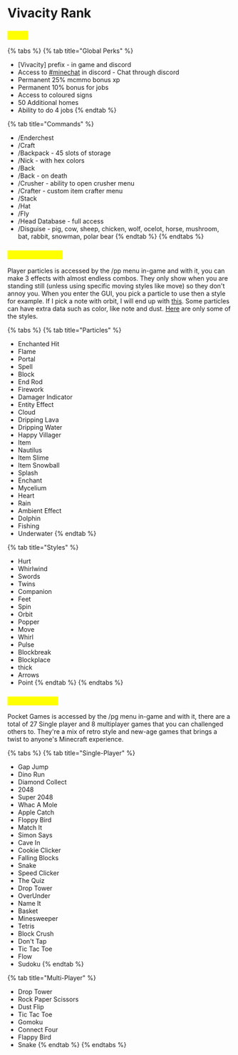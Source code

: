 # Vivacity Rank

### <mark style="color:yellow;">Perks</mark>

{% tabs %}
{% tab title="Global Perks" %}
* \[Vivacity] prefix - in game and discord
* Access to [#minechat](https://discord.gg/DcVvbkh) in discord - Chat through discord
* Permanent 25% mcmmo bonus xp
* Permanent 10% bonus for jobs
* Access to coloured signs
* 50 Additional homes
* Ability to do 4 jobs
{% endtab %}

{% tab title="Commands" %}
* &#x20;/Enderchest
* /Craft
* /Backpack - 45 slots of storage&#x20;
* /Nick -  with hex colors
* /Back
* /Back - on death
* /Crusher - ability to open crusher menu
* /Crafter - custom item crafter menu&#x20;
* /Stack
* /Hat
* /Fly
* /Head Database - full access
* /Disguise - pig, cow, sheep, chicken, wolf, ocelot, horse, mushroom, bat, rabbit, snowman, polar bear
{% endtab %}
{% endtabs %}

### <mark style="color:yellow;">Player Particles</mark>

Player particles is accessed by the /pp menu in-game and with it, you can make 3 effects with almost endless combos. They only show when you are standing still (unless using specific moving styles like move) so they don't annoy you. When you enter the GUI, you pick a particle to use then a style for example. If I pick a note with orbit, I will end up with [this](http://m/). Some particles can have extra data such as color, like note and dust. [Here](http://m/) are only some of the styles.

{% tabs %}
{% tab title="Particles" %}
* Enchanted Hit
* Flame
* Portal
* Spell
* Block
* End Rod
* Firework
* Damager Indicator
* Entity Effect
* Cloud
* Dripping Lava
* Dripping Water
* Happy Villager
* Item
* Nautilus
* Item Slime
* Item Snowball
* Splash
* Enchant
* Mycelium
* Heart
* Rain
* Ambient Effect
* Dolphin
* Fishing
* Underwater
{% endtab %}

{% tab title="Styles" %}
* Hurt
* Whirlwind
* Swords
* Twins
* Companion&#x20;
* Feet
* Spin
* Orbit
* Popper
* Move
* Whirl
* Pulse
* Blockbreak
* Blockplace
* thick
* Arrows
* Point
{% endtab %}
{% endtabs %}

### <mark style="color:yellow;">Pocket Games</mark>

Pocket Games is accessed by the /pg menu in-game and with it, there are a total of 27 Single player and 8 multiplayer games that you can challenged others to. They're a mix of retro style and new-age games that brings a twist to anyone's Minecraft experience.

{% tabs %}
{% tab title="Single-Player" %}
* Gap Jump
* Dino Run
* Diamond Collect
* 2048
* Super 2048
* Whac A Mole
* Apple Catch
* Floppy Bird
* Match It
* Simon Says
* Cave In
* Cookie Clicker
* Falling Blocks
* Snake
* Speed Clicker
* The Quiz
* Drop Tower
* OverUnder
* Name It
* Basket
* Minesweeper
* Tetris
* Block Crush
* Don't Tap
* Tic Tac Toe
* Flow
* Sudoku
{% endtab %}

{% tab title="Multi-Player" %}
* Drop Tower
* Rock Paper Scissors
* Dust Flip
* Tic Tac Toe
* Gomoku
* Connect Four
* Flappy Bird
* Snake
{% endtab %}
{% endtabs %}

